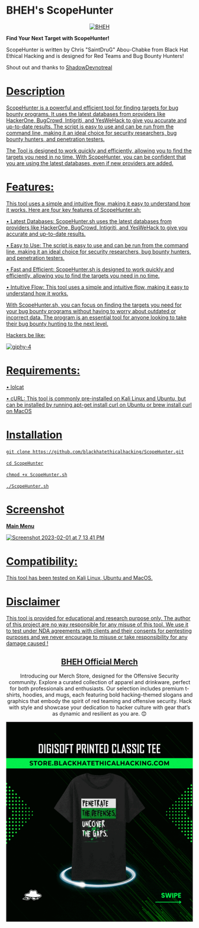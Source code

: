 # BHEH's ScopeHunter

<p align="center">
<a href="https://www.blackhatethicalhacking.com"><img src="https://www.blackhatethicalhacking.com/wp-content/uploads/2022/06/BHEH_logo.png" width="300px" alt="BHEH"></a>
</p>

<p align="center">

**Find Your Next Target with ScopeHunter!**

ScopeHunter is written by Chris "SaintDruG" Abou-Chabke from Black Hat Ethical Hacking and is designed for Red Teams and Bug Bounty Hunters!

Shout out and thanks to <a href="https://github.com/shadowdevnotreal"> ShadowDevnotreal

</p>

# Description

ScopeHunter is a powerful and efficient tool for finding targets for bug bounty programs. It uses the latest databases from providers like HackerOne, BugCrowd, Intigriti, and YesWeHack to give you accurate and up-to-date results. The script is easy to use and can be run from the command line, making it an ideal choice for security researchers, bug bounty hunters, and penetration testers.

The Tool is designed to work quickly and efficiently, allowing you to find the targets you need in no time. With ScopeHunter, you can be confident that you are using the latest databases, even if new providers are added.


# Features:

This tool uses a simple and intuitive flow, making it easy to understand how it works. Here are four key features of ScopeHunter.sh:

• Latest Databases: ScopeHunter.sh uses the latest databases from providers like HackerOne, BugCrowd, Intigriti, and YesWeHack to give you accurate and up-to-date results.

• Easy to Use: The script is easy to use and can be run from the command line, making it an ideal choice for security researchers, bug bounty hunters, and penetration testers.

• Fast and Efficient: ScopeHunter.sh is designed to work quickly and efficiently, allowing you to find the targets you need in no time.

• Intuitive Flow: This tool uses a simple and intuitive flow, making it easy to understand how it works.

With ScopeHunter.sh, you can focus on finding the targets you need for your bug bounty programs without having to worry about outdated or incorrect data. The program is an essential tool for anyone looking to take their bug bounty hunting to the next level.
  
Hackers be like:

  ![giphy-4](https://user-images.githubusercontent.com/13942386/220473359-5d4f152d-a6f9-4be0-9294-1d49c84eec12.gif)


# Requirements:

• lolcat

• cURL: This tool is commonly pre-installed on Kali Linux and Ubuntu, but can be installed by running apt-get install curl on Ubuntu or brew install curl on MacOS

# Installation

`git clone https://github.com/blackhatethicalhacking/ScopeHunter.git`

`cd ScopeHunter`

`chmod +x ScopeHunter.sh`

`./ScopeHunter.sh`

# Screenshot

**Main Menu**

<img width="958" alt="Screenshot 2023-02-01 at 7 13 41 PM" src="https://user-images.githubusercontent.com/13942386/216113965-4609c07b-7c8b-45f4-9575-4addef0623e8.png">


# Compatibility: 

This tool has been tested on Kali Linux, Ubuntu and MacOS.

# Disclaimer

This tool is provided for educational and research purpose only. The author of this project are no way responsible for any misuse of this tool. 
We use it to test under NDA agreements with clients and their consents for pentesting purposes and we never encourage to misuse or take responsibility for any damage caused !

<h2 align="center">
  <a href="https://store.blackhatethicalhacking.com/" target="_blank">BHEH Official Merch</a>
</h2>

<p align="center">
Introducing our Merch Store, designed for the Offensive Security community. Explore a curated collection of apparel and drinkware, perfect for both professionals and enthusiasts. Our selection includes premium t-shirts, hoodies, and mugs, each featuring bold hacking-themed slogans and graphics that embody the spirit of red teaming and offensive security. 
Hack with style and showcase your dedication to hacker culture with gear that’s as dynamic and resilient as you are. 😊
</p>

<p align="center">

<img src="https://github.com/blackhatethicalhacking/blackhatethicalhacking/blob/main/Merch_Promo.gif" width="540px" height="540">
  </p>
